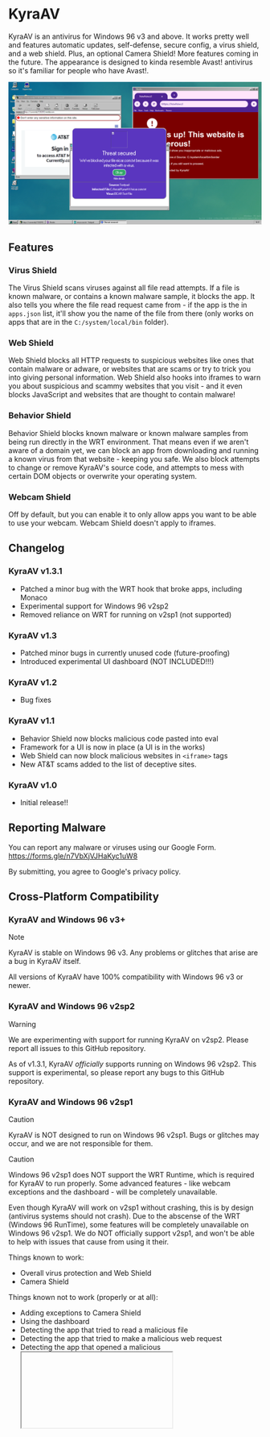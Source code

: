 # KyraAV
KyraAV is an antivirus for Windows 96 v3 and above. It works pretty well and features automatic updates, self-defense, secure config, a virus shield, and a web shield. Plus, an optional Camera Shield! More features coming in the future. The appearance is designed to kinda resemble Avast! antivirus so it's familiar for people who have Avast!.

![image](rm/img/KYRA_AV_HERO.png)

## Features
### Virus Shield
The Virus Shield scans viruses against all file read attempts. If a file is known malware, or contains a known malware sample, it blocks the app. It also tells you where the file read request came from - if the app is the in `apps.json` list, it'll show you the name of the file from there (only works on apps that are in the `C:/system/local/bin` folder).

### Web Shield
Web Shield blocks all HTTP requests to suspicious websites like ones that contain malware or adware, or websites that are scams or try to trick you into giving personal information. Web Shield also hooks into iframes to warn you about suspicious and scammy websites that you visit - and it even blocks JavaScript and websites that are thought to contain malware!

### Behavior Shield
Behavior Shield blocks known malware or known malware samples from being run directly in the WRT environment. That means even if we aren't aware of a domain yet, we can block an app from downloading and running a known virus from that website - keeping you safe. We also block attempts to change or remove KyraAV's source code, and attempts to mess with certain DOM objects or overwrite your operating system.

### Webcam Shield
Off by default, but you can enable it to only allow apps you want to be able to use your webcam. Webcam Shield doesn't apply to iframes.

## Changelog
### KyraAV v1.3.1
* Patched a minor bug with the WRT hook that broke apps, including Monaco
* Experimental support for Windows 96 v2sp2
* Removed reliance on WRT for running on v2sp1 (not supported)

### KyraAV v1.3
* Patched minor bugs in currently unused code (future-proofing)
* Introduced experimental UI dashboard (NOT INCLUDED!!!)

### KyraAV v1.2
* Bug fixes

### KyraAV v1.1
* Behavior Shield now blocks malicious code pasted into eval
* Framework for a UI is now in place (a UI is in the works)
* Web Shield can now block malicious websites in `<iframe>` tags
* New AT&T scams added to the list of deceptive sites.

### KyraAV v1.0
* Initial release!!

## Reporting Malware
You can report any malware or viruses using our Google Form.
https://forms.gle/n7VbXjVJHaKyc1uW8

By submitting, you agree to Google's privacy policy.

## Cross-Platform Compatibility
### KyraAV and Windows 96 v3+
> [!NOTE]
> KyraAV is stable on Windows 96 v3. Any problems or glitches that arise are a bug in KyraAV itself.

All versions of KyraAV have 100% compatibility with Windows 96 v3 or newer.

### KyraAV and Windows 96 v2sp2
> [!WARNING]
> We are experimenting with support for running KyraAV on v2sp2. Please report all issues to this GitHub repository.

As of v1.3.1, KyraAV *officially* supports running on Windows 96 v2sp2. This support is experimental, so please report any bugs to this GitHub repository.

### KyraAV and Windows 96 v2sp1
> [!CAUTION]
> KyraAV is NOT designed to run on Windows 96 v2sp1. Bugs or glitches may occur, and we are not responsible for them.

> [!CAUTION]
> Windows 96 v2sp1 does NOT support the WRT Runtime, which is required for KyraAV to run properly. Some advanced features - like webcam exceptions and the dashboard - will be completely unavailable.

Even though KyraAV will work on v2sp1 without crashing, this is by design (antivirus systems should not crash). Due to the abscense of the WRT (Windows 96 RunTime), some features will be completely unavailable on Windows 96 v2sp1. We do NOT officially support v2sp1, and won't be able to help with issues that cause from using it their.

Things known to work:
* Overall virus protection and Web Shield
* Camera Shield

Things known not to work (properly or at all):
* Adding exceptions to Camera Shield
* Using the dashboard
* Detecting the app that tried to read a malicious file
* Detecting the app that tried to make a malicious web request
* Detecting the app that opened a malicious <iframe>
